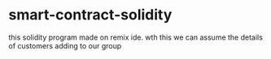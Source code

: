 # smart-contract-solidity

this solidity program made on remix ide.
wth this we can assume the details of customers adding to our group
